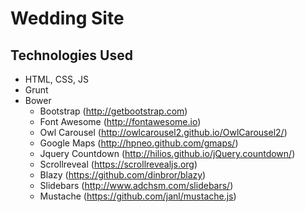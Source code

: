 # Wedding Site
## Technologies Used ##
- HTML, CSS, JS
- Grunt
- Bower
    - Bootstrap (http://getbootstrap.com)
    - Font Awesome (http://fontawesome.io)
    - Owl Carousel (http://owlcarousel2.github.io/OwlCarousel2/)
    - Google Maps (http://hpneo.github.com/gmaps/)
    - Jquery Countdown (http://hilios.github.io/jQuery.countdown/)
    - Scrollreveal (https://scrollrevealjs.org)
    - Blazy (https://github.com/dinbror/blazy)
    - Slidebars (http://www.adchsm.com/slidebars/)
    - Mustache (https://github.com/janl/mustache.js)